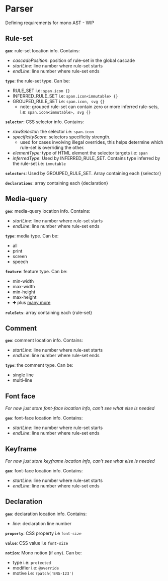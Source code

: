 # Parser

Defining requirements for mono AST - WIP

## Rule-set

**`geo`**: rule-set location info. Contains:
- *cascadePosition*: position of rule-set in the global cascade
- *startLine*: line number where rule-set starts
- *endLine*: line number where rule-set ends

**`type`**: the rule-set type. Can be:
- RULE_SET i.e: `span.icon {}`
- INFERRED_RULE_SET i.e: `span.icon<immutable> {}`
- GROUPED_RULE_SET i.e: `span.icon, svg {}`
  - note: grouped rule-set can contain zero or more inferred rule-sets, i.e: `span.icon<immutable>, svg {}`

**`selector`**: CSS selector info. Contains:
- *rawSelector*: the selector i.e: `span.icon`
- *specificityScore*: selectors specificity strength.
  - used for cases involving illegal overrides, this helps determine which rule-set is overriding the other.
- *elementType:* type of HTML element the selector targets i.e: `span`
- *inferredType*: Used by INFERRED_RULE_SET. Contains type inferred by the rule-set i.e: `immutable`

**`selectors`**: Used by GROUPED_RULE_SET. Array containing each {selector}

**`declarations`**: array containing each {declaration}

## Media-query

**`geo`**: media-query location info. Contains:
- *startLine*: line number where rule-set starts
- *endLine*: line number where rule-set ends

**`type`**: media type. Can be:
- all
- print
- screen
- speech

**`feature`**: feature type. Can be:
- min-width
- max-width
- min-height
- max-height
- ➕ plus [many more](https://developer.mozilla.org/en-US/docs/Web/CSS/@media#Media_features)

**`ruleSets`**: array containing each {rule-set}

## Comment

**`geo`**: comment location info. Contains:
- *startLine*: line number where rule-set starts
- *endLine*: line number where rule-set ends

**`type`**: the comment type. Can be:
- single line
- multi-line

## Font face
*For now just store font-face location info, can't see what else is needed*

**`geo`**: font-face location info. Contains:
- *startLine*: line number where rule-set starts
- *endLine*: line number where rule-set ends

## Keyframe
*For now just store keyframe location info, can't see what else is needed*

**`geo`**: font-face location info. Contains:
- *startLine*: line number where rule-set starts
- *endLine*: line number where rule-set ends

## Declaration

**`geo`**: declaration location info. Contains:
- *line*: declaration line number

**`property`**: CSS property i.e `font-size`

**`value`**: CSS value i.e `font-size`

**`notion`**: Mono notion (if any). Can be:
- type i.e: `protected`
- modifier i.e: `@override`
- motive i.e: `?patch('ENG-123')`

